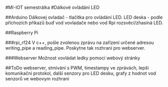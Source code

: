 #MI-IOT semestrálka
#Dálkové ovládání LED

##Arduino
Dálkovej ovladač - tlačítka pro ovládání LED.
LED deska - podle příchozích příkazů buď vod vovladače nebo vod Rpi rozsvěcí/zhasíná LED.

##Raspberry Pi

###rpi_rf24
V c++, pošle zvolenou zprávu na zařízení určené adresou writing_pipe a reading_pipe. Poskytne
tak rozhraní pro webserver.

###Webserver
Možnost vovládat ledky pomocí webový stránky

##ToDo
webserver, stmívání s PWM, timestampy ve zprávách, lepší komunikační protokol, další senzory pro LED desku,
grafy z hodnot vod senzorů ve webovym rozhraní
